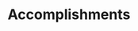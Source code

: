 ---
# An instance of the Accomplishments widget.
# Documentation: https://wowchemy.com/docs/page-builder/
widget: accomplishments

# This file represents a page section.
headless: true

# Order that this section appears on the page.
weight: 50

# Note: `&shy;` is used to add a 'soft' hyphen in a long heading.
title: 'Accomplish&shy;ments'
subtitle:

# Date format
#   Refer to https://wowchemy.com/docs/customization/#date-format
date_format: Jan 2006

# Accomplishments.
#   Add/remove as many `item` blocks below as you like.
#   `title`, `organization`, and `date_start` are the required parameters.
#   Leave other parameters empty if not required.
#   Begin multi-line descriptions with YAML's `|2-` multi-line prefix.
item: 
- certificate_url: http://edf.dlut.edu.cn/info/1078/4412.htm 
  date_end: ''
  date_start: '2021-11-02'
  description: |2
    * Only for students from families with financial difficulties.
    * Keeping academic excellence & won other individual scholarships.
  organization: Dalian University of Technology
  organization_url: https://www.dlut.edu.cn/
  title: 'Hong Kong Alumni Association Self-Improvement Student Scholarship'
  url: 'http://edf.dlut.edu.cn/index.htm'
- certificate_url: https://www.comap.com/Certform
  date_end: ''
  date_start: '2021-03-01'
  description: |2
    * Team Control Number: 2118176. 
    * Participated as a modeler.
  organization: Consortium for Mathematics and Its Applications
  organization_url: https://www.comap.com/
  title: 'Honorable Mention in MCM'
  url: 'https://www.comap.com/undergraduate/contests/index.html'
- certificate_url: http://www.mathorcup.org/certificate/result/mc2020202859
  date_end: ''
  date_start: '2020-06-26'
  description: '* Participated as a modeler.'
  organization: 'Mathorcup: College Mathematical Modeling Challenge'
  organization_url: http://www.mathorcup.org/index
  title: 'First Prize in Mathorcup Challenge'
  url: ''
- certificate_url: https://www.comap.com/Certform
  date_end: ''
  date_start: '2020-03-01'
  description: |2
    * Team Control Number: 2003176.
    * Participated as a modeler.
  organization: Consortium for Mathematics and Its Applications
  organization_url: https://www.comap.com/
  title: 'Honorable Mention in ICM'
  url: 'https://www.comap.com/undergraduate/contests/index.html'
- certificate_url: 
  date_end: ''
  date_start: '2019-10-01'
  description: |2
    * Only for students from families with financial difficulties.
    * Keeping academic excellence & won other individual scholarships.
  organization: Dalian University of Technology
  organization_url: https://www.dlut.edu.cn/
  title: 'National Encouragement Scholarship'
  url: 'http://yx.dlut.edu.cn/lstd/jxj.htm'
- certificate_url: http://hyxy.dlut.edu.cn/info/1013/2149.htm
  date_end: ''
  date_start: '2019-07-15'
  description: '2019 Mechanics Competition at Panjin Campus of Dalian University of Technology.'
  organization: School of Ocean Science and Technology
  organization_url: http://hyxy.dlut.edu.cn/index.htm
  title: 'Third prize in Mechanics Competition'
  url: ''
- certificate_url: http://www.mathorcup.org/certificate/result/mc2019agjuy01616
  date_end: ''
  date_start: '2019-06-05'
  description: '* Participated as a modeler.'
  organization: 'Mathorcup: College Mathematical Modeling Challenge'
  organization_url: http://www.mathorcup.org/index
  title: 'Third Prize in Mathorcup Challenge'
  url: ''
- certificate_url: 
  date_end: ''
  date_start: '2018-11-01'
  description: |2
    * Only for students from families with financial difficulties.
    * Keeping academic excellence & won other individual scholarships.
  organization: Dalian University of Technology
  organization_url: https://www.dlut.edu.cn/
  title: 'National Encouragement Scholarship'
  url: 'http://yx.dlut.edu.cn/lstd/jxj.htm'

design:
  columns: '2'
---